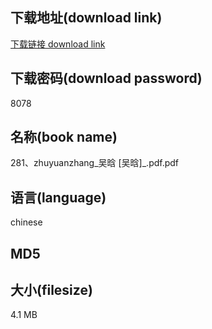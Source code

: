 ## 下载地址(download link)
[下载链接 download link](https://tutu365.netlify.app/?s=281%E3%80%81zhuyuanzhang_%E5%90%B4%E6%99%97+%5B%E5%90%B4%E6%99%97%5D_.pdf)

## 下载密码(download password)
8078

## 名称(book name)
281、zhuyuanzhang_吴晗 [吴晗]_.pdf.pdf

## 语言(language)
chinese

## MD5


## 大小(filesize)
4.1 MB

